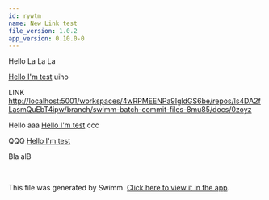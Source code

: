 ```yaml
---
id: rywtm
name: New Link test
file_version: 1.0.2
app_version: 0.10.0-0
---
```


Hello La La La

[Hello I'm test](hello-im-test.0zoyz.sw.md) uiho

LINK [http://localhost:5001/workspaces/4wRPMEENPa9IgldGS6be/repos/ls4DA2fLasmQuEbT4ipw/branch/swimm-batch-commit-files-8mu85/docs/0zoyz](http://localhost:5001/workspaces/4wRPMEENPa9IgldGS6be/repos/ls4DA2fLasmQuEbT4ipw/branch/swimm-batch-commit-files-8mu85/docs/0zoyz)

Hello aaa [Hello I'm test](hello-im-test.0zoyz.sw.md) ccc

QQQ [Hello I'm test](hello-im-test.0zoyz.sw.md)

Bla alB




<br/>

This file was generated by Swimm. [Click here to view it in the app](http://localhost:5001/repos/ls4DA2fLasmQuEbT4ipw/docs/rywtm).